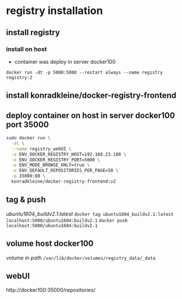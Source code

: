 # registry installation

## install registry
### install on host
- container was deploy in server docker100

`docker run -dt -p 5000:5000 --restart always --name registry registry:2`

## install konradkleine/docker-registry-frontend
## deploy container on host in server docker100 port 35000

```sh
sudo docker run \
  -dt \
  --name registry_webUI \
  -e ENV_DOCKER_REGISTRY_HOST=192.168.23.100 \
  -e ENV_DOCKER_REGISTRY_PORT=5000 \
  -e ENV_MODE_BROWSE_ONLY=true \
  -e ENV_DEFAULT_REPOSITORIES_PER_PAGE=50 \
  -p 35000:80 \
  konradkleine/docker-registry-frontend:v2

```

## tag & push
*ubuntu1604_buildv2.1:latest*
`docker tag ubuntu1604_buildv2.1:latest localhost:5000/ubuntu1604:buildv2.1`
`docker push localhost:5000/ubuntu1604:buildv2.1`

## volume host docker100

*volume in path* `/var/lib/docker/volumes/registry_data/_data`

## webUI
http://docker100:35000/repositories/